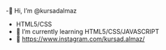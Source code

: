 -👋 Hi, I’m @kursadalmaz
- HTML5/CSS
- 🌱 I’m currently learning HTML5/CSS/JAVASCRIPT
- 🌱
https://www.instagram.com/kursad.almaz/ 
